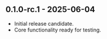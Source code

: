 ## 0.1.0-rc.1 - 2025-06-04
- Initial release candidate.  
- Core functionality ready for testing.  

